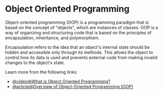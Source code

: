 # Object Oriented Programming

Object-oriented programming (OOP) is a programming paradigm that is based on the concept of "objects", which are instances of classes. OOP is a way of organizing and structuring code that is based on the principles of encapsulation, inheritance, and polymorphism.

Encapsulation refers to the idea that an object's internal state should be hidden and accessible only through its methods. This allows the object to control how its data is used and prevents external code from making invalid changes to the object's state.

Learn more from the following links:

- [@video@What is Object Oriented Programming?](https://www.youtube.com/watch?v=pTB0EiLXUC8)
- [@article@Overview of Object-Oriented Programming (OOP)](https://en.wikipedia.org/wiki/Object-oriented_programming)
